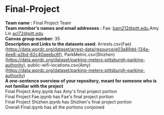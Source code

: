 # Final-Project

**Team name :** Final Project Team  <br />
**Team member's names and email addresses :** Fae: bam212@pitt.edu,Amy Lin acl72@pitt.edu <br />
**Canvas group number:** 35 <br />
**Description and Links to the datasets used:** Arrests.csv(Fae)(https://data.wprdc.org/dataset/arrest-data/resource/e03a89dd-134a-4ee8-a2bd-62c40aeebc6f), ParkMetric.csv(Shizhen)(https://data.wprdc.org/dataset/parking-meters-pittsburgh-parking-authority), public-wifi-locations.csv(Amy)(https://data.wprdc.org/dataset/parking-meters-pittsburgh-parking-authority) <br />
**A one-sentence overview of your repository, meant for someone who is not familiar with the project** <br />
Final Project Amy.ipynb has Amy's final project portion <br />
Final Project Fae.ipynb has Fae's final project portion <br />
Final Project Shizhen.ipynb has Shizhen's final project portion <br />
Overall Final.ipynb has all the portions conjoined <br />
